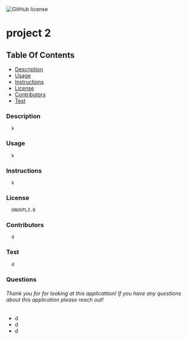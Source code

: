 
![GitHub license](https://img.shields.io/badge/license-GNUGPL3.0-blue.svg)
# project 2
## Table Of Contents
* [Description](#description)
* [Usage](#usage)
* [Instructions](#instructions)
* [License](#license)
* [Contributors](#contributors)
* [Test](#test)

### Description
      k
### Usage
      k
### Instructions
      k
### License
      GNUGPL3.0
### Contributors
      d
### Test
      d

### Questions
###### Thank you for for looking at this applicattion! If you have any questions about this application please reach out!     
* d
* d 
* d